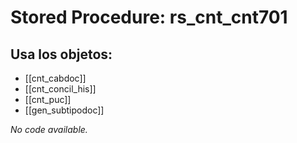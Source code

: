 # Stored Procedure: rs_cnt_cnt701

## Usa los objetos:
- [[cnt_cabdoc]]
- [[cnt_concil_his]]
- [[cnt_puc]]
- [[gen_subtipodoc]]

*No code available.*
